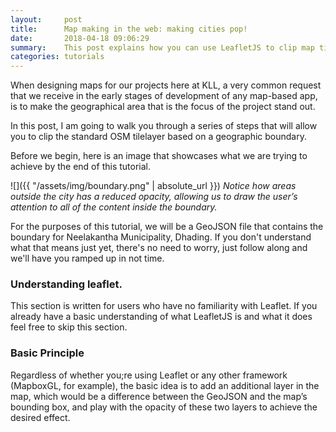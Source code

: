 ```yaml
---
layout:     post
title:      Map making in the web: making cities pop!
date:       2018-04-18 09:06:29
summary:    This post explains how you can use LeafletJS to clip map tile layers and make boundaries stand out.  
categories: tutorials
---
```


When designing maps for our projects here at KLL, a very common request that we receive in the early stages of development of any map-based app, is to make the geographical area that is the focus of the project stand out.

In this post, I am going to walk you through a series of steps that will allow you to clip the standard OSM tilelayer based on a geographic boundary.

Before we begin, here is an image that showcases what we are trying to achieve by the end of this tutorial.

![]({{ "/assets/img/boundary.png" | absolute_url }})
*Notice how areas outside the city has a reduced opacity, allowing us to draw the user’s attention to all of the content inside the boundary.*

For the purposes of this tutorial, we will be a GeoJSON file that contains the boundary for Neelakantha Municipality, Dhading. If you don't understand what that means just yet, there's no need to worry, just follow along and we'll have you ramped up in not time.


### Understanding leaflet.

This section is written for users who have no familiarity with Leaflet. If you already have a basic understanding of what LeafletJS is and what it does feel free to skip this section.


### Basic Principle

Regardless of whether you;re using Leaflet or any other framework (MapboxGL, for example), the basic idea is to add an additional layer in the map, which would be a difference between the GeoJSON and the map’s bounding box, and play with the opacity of these two layers to achieve the desired effect.
